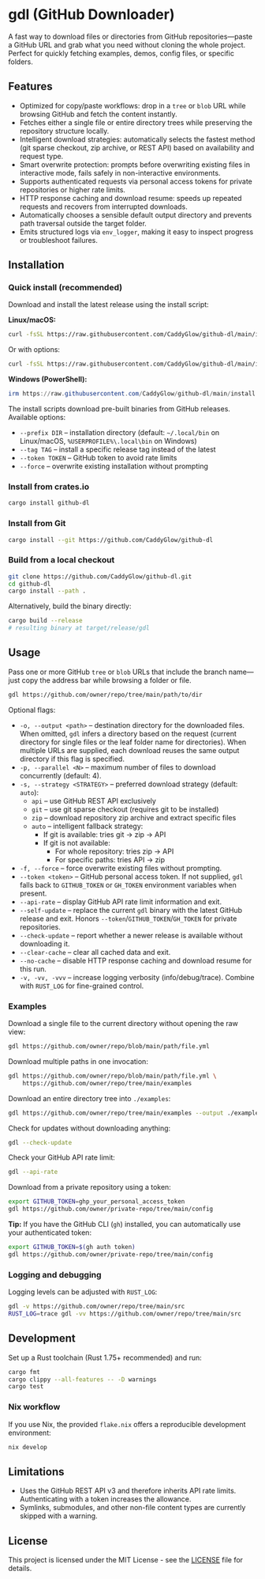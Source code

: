 # gdl (GitHub Downloader)

A fast way to download files or directories from GitHub repositories—paste a GitHub URL and grab what you need without cloning the whole project. Perfect for quickly fetching examples, demos, config files, or specific folders.

## Features
- Optimized for copy/paste workflows: drop in a `tree` or `blob` URL while browsing GitHub and fetch the content instantly.
- Fetches either a single file or entire directory trees while preserving the repository structure locally.
- Intelligent download strategies: automatically selects the fastest method (git sparse checkout, zip archive, or REST API) based on availability and request type.
- Smart overwrite protection: prompts before overwriting existing files in interactive mode, fails safely in non-interactive environments.
- Supports authenticated requests via personal access tokens for private repositories or higher rate limits.
- HTTP response caching and download resume: speeds up repeated requests and recovers from interrupted downloads.
- Automatically chooses a sensible default output directory and prevents path traversal outside the target folder.
- Emits structured logs via `env_logger`, making it easy to inspect progress or troubleshoot failures.

## Installation

### Quick install (recommended)

Download and install the latest release using the install script:

**Linux/macOS:**
```bash
curl -fsSL https://raw.githubusercontent.com/CaddyGlow/github-dl/main/install.sh | bash
```

Or with options:
```bash
curl -fsSL https://raw.githubusercontent.com/CaddyGlow/github-dl/main/install.sh | bash -s -- --prefix ~/.local/bin
```

**Windows (PowerShell):**
```powershell
irm https://raw.githubusercontent.com/CaddyGlow/github-dl/main/install.ps1 | iex
```

The install scripts download pre-built binaries from GitHub releases. Available options:
- `--prefix DIR` – installation directory (default: `~/.local/bin` on Linux/macOS, `%USERPROFILE%\.local\bin` on Windows)
- `--tag TAG` – install a specific release tag instead of the latest
- `--token TOKEN` – GitHub token to avoid rate limits
- `--force` – overwrite existing installation without prompting

### Install from crates.io
```bash
cargo install github-dl
```

### Install from Git
```bash
cargo install --git https://github.com/CaddyGlow/github-dl
```

### Build from a local checkout
```bash
git clone https://github.com/CaddyGlow/github-dl.git
cd github-dl
cargo install --path .
```

Alternatively, build the binary directly:
```bash
cargo build --release
# resulting binary at target/release/gdl
```

## Usage

Pass one or more GitHub `tree` or `blob` URLs that include the branch name—just copy the address bar while browsing a folder or file.

```bash
gdl https://github.com/owner/repo/tree/main/path/to/dir
```

Optional flags:
- `-o, --output <path>` – destination directory for the downloaded files. When omitted, `gdl` infers a directory based on the request (current directory for single files or the leaf folder name for directories). When multiple URLs are supplied, each download reuses the same output directory if this flag is specified.
- `-p, --parallel <N>` – maximum number of files to download concurrently (default: 4).
- `-s, --strategy <STRATEGY>` – preferred download strategy (default: `auto`):
  - `api` – use GitHub REST API exclusively
  - `git` – use git sparse checkout (requires git to be installed)
  - `zip` – download repository zip archive and extract specific files
  - `auto` – intelligent fallback strategy:
    - If git is available: tries git → zip → API
    - If git is not available:
      - For whole repository: tries zip → API
      - For specific paths: tries API → zip
- `-f, --force` – force overwrite existing files without prompting.
- `--token <token>` – GitHub personal access token. If not supplied, `gdl` falls back to `GITHUB_TOKEN` or `GH_TOKEN` environment variables when present.
- `--api-rate` – display GitHub API rate limit information and exit.
- `--self-update` – replace the current `gdl` binary with the latest GitHub release and exit. Honors `--token`/`GITHUB_TOKEN`/`GH_TOKEN` for private repositories.
- `--check-update` – report whether a newer release is available without downloading it.
- `--clear-cache` – clear all cached data and exit.
- `--no-cache` – disable HTTP response caching and download resume for this run.
- `-v, -vv, -vvv` – increase logging verbosity (info/debug/trace). Combine with `RUST_LOG` for fine-grained control.

### Examples

Download a single file to the current directory without opening the raw view:
```bash
gdl https://github.com/owner/repo/blob/main/path/file.yml
```

Download multiple paths in one invocation:
```bash
gdl https://github.com/owner/repo/blob/main/path/file.yml \
    https://github.com/owner/repo/tree/main/examples
```

Download an entire directory tree into `./examples`:
```bash
gdl https://github.com/owner/repo/tree/main/examples --output ./examples
```

Check for updates without downloading anything:
```bash
gdl --check-update
```

Check your GitHub API rate limit:
```bash
gdl --api-rate
```

Download from a private repository using a token:
```bash
export GITHUB_TOKEN=ghp_your_personal_access_token
gdl https://github.com/owner/private-repo/tree/main/config
```

**Tip:** If you have the GitHub CLI (`gh`) installed, you can automatically use your authenticated token:
```bash
export GITHUB_TOKEN=$(gh auth token)
gdl https://github.com/owner/private-repo/tree/main/config
```

### Logging and debugging

Logging levels can be adjusted with `RUST_LOG`:
```bash
gdl -v https://github.com/owner/repo/tree/main/src
RUST_LOG=trace gdl -vv https://github.com/owner/repo/tree/main/src
```

## Development

Set up a Rust toolchain (Rust 1.75+ recommended) and run:
```bash
cargo fmt
cargo clippy --all-features -- -D warnings
cargo test
```

### Nix workflow

If you use Nix, the provided `flake.nix` offers a reproducible development environment:
```bash
nix develop
```

## Limitations
- Uses the GitHub REST API v3 and therefore inherits API rate limits. Authenticating with a token increases the allowance.
- Symlinks, submodules, and other non-file content types are currently skipped with a warning.

## License

This project is licensed under the MIT License - see the [LICENSE](LICENSE) file for details.
